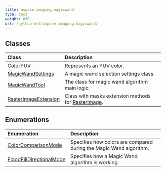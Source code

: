 ```yaml
---
title: aspose.imaging.magicwand
type: docs
weight: 830
url: /python-net/aspose.imaging.magicwand/
---
```





## **Classes**
| **Class** | **Description** |
| :- | :- |
| [ColorYUV](/imaging/python-net/aspose.imaging.magicwand/coloryuv/) | Represents an YUV color. |
| [MagicWandSettings](/imaging/python-net/aspose.imaging.magicwand/magicwandsettings/) | A magic wand selection settings class. |
| [MagicWandTool](/imaging/python-net/aspose.imaging.magicwand/magicwandtool/) | The class for magic wand algorithm main logic. |
| [RasterImageExtension](/imaging/python-net/aspose.imaging.magicwand/rasterimageextension/) | Class with masks extension methods for [RasterImage](/imaging/python-net/aspose.imaging/rasterimage/). |
## **Enumerations**
| **Enumeration** | **Description** |
| :- | :- |
| [ColorComparisonMode](/imaging/python-net/aspose.imaging.magicwand/colorcomparisonmode/) | Specifies how colors are compared during the Magic Wand algorithm. |
| [FloodFillDirectionalMode](/imaging/python-net/aspose.imaging.magicwand/floodfilldirectionalmode/) | Specifies how a Magic Wand algorithm is working. |
